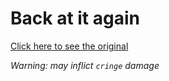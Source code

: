 # Back at it again

[Click here to see the original](https://gist.github.com/Aurenos/6432456)

_Warning: may inflict `cringe` damage_
